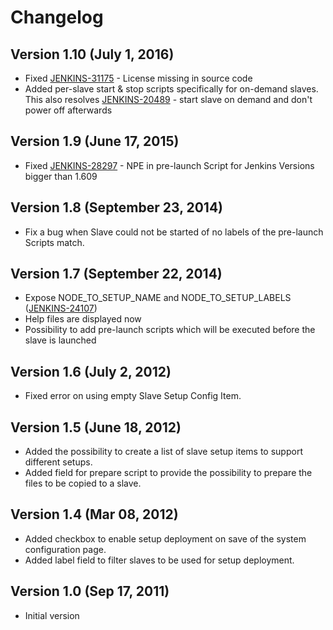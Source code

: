 # Changelog

## Version 1.10 (July 1, 2016)

-   Fixed [JENKINS-31175](https://issues.jenkins-ci.org/browse/JENKINS-31175) -
    License missing in source code
-   Added per-slave start & stop scripts specifically for on-demand
    slaves. This also
    resolves [JENKINS-20489](https://issues.jenkins-ci.org/browse/JENKINS-20489) - start
    slave on demand and don't power off afterwards

## Version 1.9 (June 17, 2015)

-   Fixed
    [JENKINS-28297](https://issues.jenkins-ci.org/browse/JENKINS-28297) -
    NPE in pre-launch Script for Jenkins Versions bigger than 1.609

## Version 1.8 (September 23, 2014)

-   Fix a bug when Slave could not be started of no labels of the
    pre-launch Scripts match.

## Version 1.7 (September 22, 2014)

-   Expose NODE\_TO\_SETUP\_NAME and NODE\_TO\_SETUP\_LABELS
    ([JENKINS-24107](https://issues.jenkins-ci.org/browse/JENKINS-24107))
-   Help files are displayed now
-   Possibility to add pre-launch scripts which will be executed before
    the slave is launched

## Version 1.6 (July 2, 2012)

-   Fixed error on using empty Slave Setup Config Item.

## Version 1.5 (June 18, 2012)

-   Added the possibility to create a list of slave setup items to
    support different setups.
-   Added field for prepare script to provide the possibility to prepare
    the files to be copied to a slave.

## Version 1.4 (Mar 08, 2012)

-   Added checkbox to enable setup deployment on save of the system
    configuration page.
-   Added label field to filter slaves to be used for setup deployment.

## Version 1.0 (Sep 17, 2011)

-   Initial version
